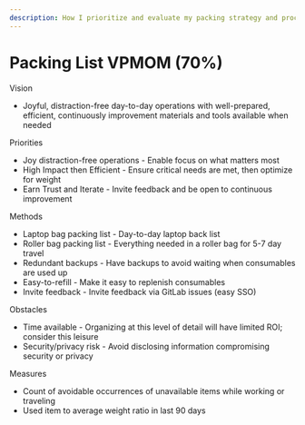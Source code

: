 ```yaml
---
description: How I prioritize and evaluate my packing strategy and processes
---
```


# Packing List VPMOM \(70%\)

Vision 

* Joyful, distraction-free day-to-day operations with well-prepared, efficient, continuously improvement materials and tools available when needed 

Priorities

* Joy distraction-free operations - Enable focus on what matters most 
* High Impact then Efficient - Ensure critical needs are met, then optimize for weight 
* Earn Trust and Iterate - Invite feedback and be open to continuous improvement 

Methods

* Laptop bag packing list - Day-to-day laptop back list 
* Roller bag packing list - Everything needed in a roller bag for 5-7 day travel 
* Redundant backups - Have backups to avoid waiting when consumables are used up  
* Easy-to-refill - Make it easy to replenish consumables 
* Invite feedback - Invite feedback via GitLab issues \(easy SSO\) 

Obstacles

* Time available - Organizing at this level of detail will have limited ROI; consider this leisure
* Security/privacy risk -  Avoid disclosing information compromising security or privacy 

Measures 

* Count of avoidable occurrences of unavailable items while working or traveling
* Used item to average weight ratio in last 90 days 

